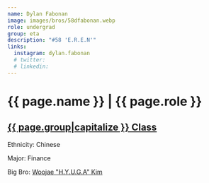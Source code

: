 ```yaml
---
name: Dylan Fabonan
image: images/bros/58dfabonan.webp
role: undergrad
group: eta
description: "#58 'E.R.E.N'"
links:
  instagram: dylan.fabonan
  # twitter: 
  # linkedin: 
---
```


# {{ page.name }} | {{ page.role }} 
    
## [{{ page.group|capitalize }} Class](/brothers/{{page.group}}s)
    
Ethnicity: Chinese

Major: Finance

Big Bro: [Woojae "H.Y.U.G.A" Kim](47wkim)